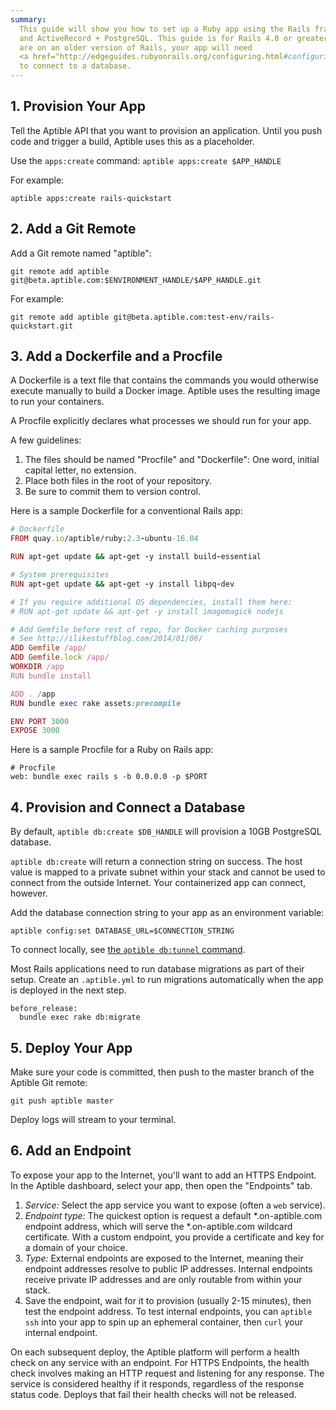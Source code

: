 ```yaml
---
summary:
  This guide will show you how to set up a Ruby app using the Rails framework
  and ActiveRecord + PostgreSQL. This guide is for Rails 4.0 or greater. If you
  are on an older version of Rails, your app will need
  <a href="http://edgeguides.rubyonrails.org/configuring.html#configuring-a-database">additional configuration</a>
  to connect to a database.
---
```


## 1. Provision Your App

Tell the Aptible API that you want to provision an application. Until you push code and trigger a build, Aptible uses this as a placeholder.

Use the `apps:create` command: `aptible apps:create $APP_HANDLE`

For example:

    aptible apps:create rails-quickstart

## 2. Add a Git Remote

Add a Git remote named "aptible":

    git remote add aptible git@beta.aptible.com:$ENVIRONMENT_HANDLE/$APP_HANDLE.git

For example:

    git remote add aptible git@beta.aptible.com:test-env/rails-quickstart.git

## 3. Add a Dockerfile and a Procfile

A Dockerfile is a text file that contains the commands you would otherwise execute manually to build a Docker image. Aptible uses the resulting image to run your containers.

A Procfile explicitly declares what processes we should run for your app.

A few guidelines:

1. The files should be named "Procfile" and "Dockerfile": One word, initial capital letter, no extension.
2. Place both files in the root of your repository.
3. Be sure to commit them to version control.

Here is a sample Dockerfile for a conventional Rails app:

  ```ruby
  # Dockerfile
  FROM quay.io/aptible/ruby:2.3-ubuntu-16.04

  RUN apt-get update && apt-get -y install build-essential

  # System prerequisites
  RUN apt-get update && apt-get -y install libpq-dev

  # If you require additional OS dependencies, install them here:
  # RUN apt-get update && apt-get -y install imagemagick nodejs

  # Add Gemfile before rest of repo, for Docker caching purposes
  # See http://ilikestuffblog.com/2014/01/06/
  ADD Gemfile /app/
  ADD Gemfile.lock /app/
  WORKDIR /app
  RUN bundle install

  ADD . /app
  RUN bundle exec rake assets:precompile

  ENV PORT 3000
  EXPOSE 3000
  ```

Here is a sample Procfile for a Ruby on Rails app:

    # Procfile
    web: bundle exec rails s -b 0.0.0.0 -p $PORT

## 4. Provision and Connect a Database

By default, `aptible db:create $DB_HANDLE` will provision a 10GB PostgreSQL database.

`aptible db:create` will return a connection string on success. The host value is mapped to a private subnet within your stack and cannot be used to connect from the outside Internet. Your containerized app can connect, however.

Add the database connection string to your app as an environment variable:

    aptible config:set DATABASE_URL=$CONNECTION_STRING

To connect locally, see [the `aptible db:tunnel` command](/support/topics/cli/how-to-connect-to-database-from-outside/).

Most Rails applications need to run database migrations as part of their setup.
Create an `.aptible.yml` to run migrations automatically when the app is deployed in the next step.

    before_release:
      bundle exec rake db:migrate

## 5. Deploy Your App

Make sure your code is committed, then push to the master branch of the Aptible Git remote:

    git push aptible master

Deploy logs will stream to your terminal.

## 6. Add an Endpoint

To expose your app to the Internet, you'll want to add an HTTPS Endpoint. In the Aptible dashboard, select your app, then open the "Endpoints" tab.

1. *Service:* Select the app service you want to expose (often a `web` service).
2. *Endpoint type:* The quickest option is request a default *.on-aptible.com endpoint address, which will serve the *.on-aptible.com wildcard certificate. With a custom endpoint, you provide a certificate and key for a domain of your choice.
3. *Type:* External endpoints are exposed to the Internet, meaning their endpoint addresses resolve to public IP addresses. Internal endpoints receive private IP addresses and are only routable from within your stack.
4. Save the endpoint, wait for it to provision (usually 2-15 minutes), then test the endpoint address. To test internal endpoints, you can `aptible ssh`
 into your app to spin up an ephemeral container, then `curl` your internal endpoint.

On each subsequent deploy, the Aptible platform will perform a health check on any service with an endpoint. For HTTPS Endpoints, the health check involves making an HTTP request and listening for any response. The service is considered healthy if it responds, regardless of the response status code. Deploys that fail their health checks will not be released.
